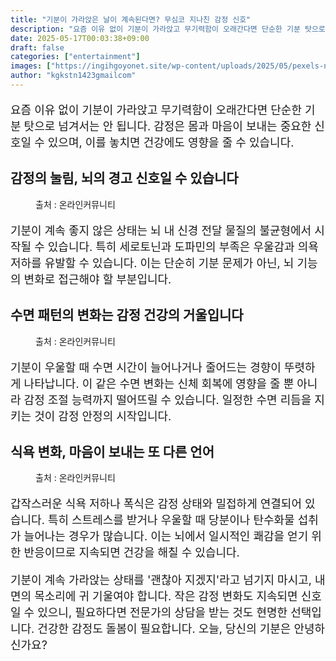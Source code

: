 ```yaml
---
title: "기분이 가라앉은 날이 계속된다면? 무심코 지나친 감정 신호"
description: "요즘 이유 없이 기분이 가라앉고 무기력함이 오래간다면 단순한 기분 탓으로 넘겨서는 안 됩니다. 감정은 몸과 마음이 보내는 중요한 신호일 수 있으며, 이를 놓치면 건강에도 영향을 줄 수 있습니다."
date: 2025-05-17T00:03:38+09:00
draft: false
categories: ["entertainment"]
images: ["https://ingihgoyonet.site/wp-content/uploads/2025/05/pexels-nickoloui-986740-1024x683.jpg", "https://ingihgoyonet.site/wp-content/uploads/2025/05/pexels-pixabay-262075-1024x731.jpg", "https://ingihgoyonet.site/wp-content/uploads/2025/05/pexels-cottonbro-5491340-683x1024.jpg"]
author: "kgkstn1423gmailcom"
---
```


<p style="font-size:18px">요즘 이유 없이 기분이 가라앉고 무기력함이 오래간다면 단순한 기분 탓으로 넘겨서는 안 됩니다. 감정은 몸과 마음이 보내는 중요한 신호일 수 있으며, 이를 놓치면 건강에도 영향을 줄 수 있습니다.</p> <h2 >감정의 눌림, 뇌의 경고 신호일 수 있습니다</h2> <figure ><img src="https://ingihgoyonet.site/wp-content/uploads/2025/05/pexels-nickoloui-986740-1024x683.jpg" alt="" style="aspect-ratio:16/9;object-fit:cover"/><figcaption >출처 : 온라인커뮤니티</figcaption></figure> <p style="font-size:18px">기분이 계속 좋지 않은 상태는 뇌 내 신경 전달 물질의 불균형에서 시작될 수 있습니다. 특히 세로토닌과 도파민의 부족은 우울감과 의욕 저하를 유발할 수 있습니다. 이는 단순히 기분 문제가 아닌, 뇌 기능의 변화로 접근해야 할 부분입니다.</p> <h2 >수면 패턴의 변화는 감정 건강의 거울입니다</h2> <figure ><img src="https://ingihgoyonet.site/wp-content/uploads/2025/05/pexels-pixabay-262075-1024x731.jpg" alt="" style="aspect-ratio:16/9;object-fit:cover"/><figcaption >출처 : 온라인커뮤니티</figcaption></figure> <p style="font-size:18px">기분이 우울할 때 수면 시간이 늘어나거나 줄어드는 경향이 뚜렷하게 나타납니다. 이 같은 수면 변화는 신체 회복에 영향을 줄 뿐 아니라 감정 조절 능력까지 떨어뜨릴 수 있습니다. 일정한 수면 리듬을 지키는 것이 감정 안정의 시작입니다.</p> <h2 >식욕 변화, 마음이 보내는 또 다른 언어</h2> <figure ><img src="https://ingihgoyonet.site/wp-content/uploads/2025/05/pexels-cottonbro-5491340-683x1024.jpg" alt="" style="aspect-ratio:16/9;object-fit:cover"/><figcaption >출처 : 온라인커뮤니티</figcaption></figure> <p style="font-size:18px">갑작스러운 식욕 저하나 폭식은 감정 상태와 밀접하게 연결되어 있습니다. 특히 스트레스를 받거나 우울할 때 당분이나 탄수화물 섭취가 늘어나는 경우가 많습니다. 이는 뇌에서 일시적인 쾌감을 얻기 위한 반응이므로 지속되면 건강을 해칠 수 있습니다.</p> <p style="font-size:18px">기분이 계속 가라앉는 상태를 '괜찮아 지겠지'라고 넘기지 마시고, 내면의 목소리에 귀 기울여야 합니다. 작은 감정 변화도 지속되면 신호일 수 있으니, 필요하다면 전문가의 상담을 받는 것도 현명한 선택입니다. 건강한 감정도 돌봄이 필요합니다. 오늘, 당신의 기분은 안녕하신가요?</p>